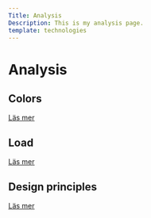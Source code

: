 ```yaml
---
Title: Analysis
Description: This is my analysis page.
template: technologies
---
```

Analysis
=======================

<div class="box">
<h2>Colors</h2>
<a href="%base_url%/analysis/01_colors">Läs mer</a>
</div>

<div class="box-2">
<h2>Load</h2>
<a href="%base_url%/analysis/02_load">Läs mer</a>
</div>

<div class="box-3">
<h2>Design principles</h2>
<a href="%base_url%/analysis/03_design_principles">Läs mer</a>
</div>
